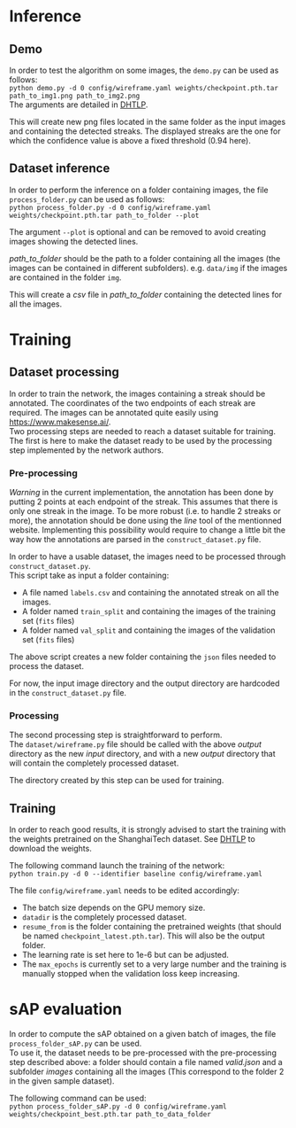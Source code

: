 # Inference

## Demo

In order to test the algorithm on some images, the `demo.py` can be used as follows:  
`python demo.py -d 0 config/wireframe.yaml weights/checkpoint.pth.tar path_to_img1.png path_to_img2.png`  
The arguments are detailed in [DHTLP](https://github.com/yanconglin/Deep-Hough-Transform-Line-Priors).  

This will create new png files located in the same folder as the input images and containing the detected streaks. The displayed streaks are the one for which the confidence value is above a fixed threshold (0.94 here).

## Dataset inference

In order to perform the inference on a folder containing images, the file `process_folder.py` can be used as follows:  
`python process_folder.py -d 0 config/wireframe.yaml weights/checkpoint.pth.tar path_to_folder --plot`

The argument `--plot` is optional and can be removed to avoid creating images showing the detected lines.  

*path_to_folder* should be the path to a folder containing all the images (the images can be contained in different subfolders). e.g. `data/img` if the images are contained in the folder `img`.

This will create a *csv* file in *path_to_folder* containing the detected lines for all the images.

# Training

## Dataset processing  

In order to train the network, the images containing a streak should be annotated. The coordinates of the two endpoints of each streak are required. The images can be annotated quite easily using https://www.makesense.ai/.  
Two processing steps are needed to reach a dataset suitable for training. The first is here to make the dataset ready to be used by the processing step implemented by the network authors.

### Pre-processing  

*Warning* in the current implementation, the annotation has been done by putting 2 points at each endpoint of the streak. This assumes that there is only one streak in the image. To be more robust (i.e. to handle 2 streaks or more), the annotation should be done using the *line* tool of the mentionned website. Implementing this possibility would require to change a little bit the way how the annotations are parsed in the `construct_dataset.py` file.

In order to have a usable dataset, the images need to be processed through `construct_dataset.py`.  
This script take as input a folder containing:  
* A file named `labels.csv` and containing the annotated streak on all the images.
* A folder named `train_split` and containing the images of the training set (`fits` files)
* A folder named `val_split` and containing the images of the validation set (`fits` files)

The above script creates a new folder containing the `json` files needed to process the dataset.  

For now, the input image directory and the output directory are hardcoded in the `construct_dataset.py` file.  

### Processing  

The second processing step is straightforward to perform.  
The `dataset/wireframe.py` file should be called with the above *output* directory as the new *input* directory, and with a new *output* directory that will contain the completely processed dataset.  

The directory created by this step can be used for training.


## Training

In order to reach good results, it is strongly advised to start the training with the weights pretrained on the ShanghaiTech dataset. See [DHTLP](https://github.com/yanconglin/Deep-Hough-Transform-Line-Priors) to download the weights.  

The following command launch the training of the network:  
`python train.py -d 0 --identifier baseline config/wireframe.yaml`  

The file `config/wireframe.yaml` needs to be edited accordingly:  
* The batch size depends on the GPU memory size.
* `datadir` is the completely processed dataset.
* `resume_from` is the folder containing the pretrained weights (that should be named `checkpoint_latest.pth.tar`). This will also be the output folder.
* The learning rate is set here to 1e-6 but can be adjusted.
* The `max_epochs` is currently set to a very large number and the training is manually stopped when the validation loss keep increasing.


# sAP evaluation

In order to compute the sAP obtained on a given batch of images, the file `process_folder_sAP.py` can be used.  
To use it, the dataset needs to be pre-processed with the pre-processing step described above: a folder should contain a file named *valid.json* and a subfolder *images* containing all the images (This correspond to the folder 2 in the given sample dataset).

The following command can be used:  
`python process_folder_sAP.py -d 0 config/wireframe.yaml weights/checkpoint_best.pth.tar path_to_data_folder`  




